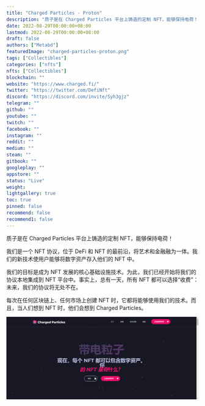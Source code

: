 ```yaml
---
title: "Charged Particles - Proton"
description: "质子是在 Charged Particles 平台上铸造的定制 NFT，能够保持电荷！"
date: 2022-08-29T00:00:00+08:00
lastmod: 2022-08-29T00:00:00+08:00
draft: false
authors: ["Metabd"]
featuredImage: "charged-particles-proton.png"
tags: ["Collectibles"]
categories: ["nfts"]
nfts: ["Collectibles"]
blockchain: ""
website: "https://www.charged.fi/"
twitter: "https://twitter.com/DefiNft"
discord: "https://discord.com/invite/Syh3gjz"
telegram: ""
github: ""
youtube: ""
twitch: ""
facebook: ""
instagram: ""
reddit: ""
medium: ""
steam: ""
gitbook: ""
googleplay: ""
appstore: ""
status: "Live"
weight: 
lightgallery: true
toc: true
pinned: false
recommend: false
recommend1: false
---
```

质子是在 Charged Particles 平台上铸造的定制 NFT，能够保持电荷！

我们是一个 NFT 协议，位于 DeFi 和 NFT 的最前沿，将艺术和金融融为一体。我们的新技术使用户能够将数字资产存入他们的 NFT 中。

我们的目标是成为 NFT 发展的核心基础设施技术。为此，我们已经开始将我们的协议本地集成到 NFT 平台中。事实上，总有一天，所有 NFT 都可以选择“收费”：未来，我们的协议将无处不在。

每次在任何区块链上、任何市场上创建 NFT 时，它都将能够使用我们的技术。而且，当人们想到 NFT 时，他们会想到 Charged Particles。

![nft](513234213.png)